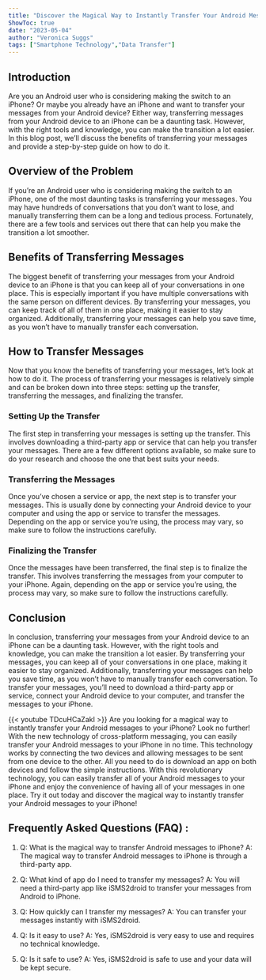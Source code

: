 ```yaml
---
title: "Discover the Magical Way to Instantly Transfer Your Android Messages to Your iPhone!"
ShowToc: true 
date: "2023-05-04"
author: "Veronica Suggs" 
tags: ["Smartphone Technology","Data Transfer"]
---
```

## Introduction 

Are you an Android user who is considering making the switch to an iPhone? Or maybe you already have an iPhone and want to transfer your messages from your Android device? Either way, transferring messages from your Android device to an iPhone can be a daunting task. However, with the right tools and knowledge, you can make the transition a lot easier. In this blog post, we’ll discuss the benefits of transferring your messages and provide a step-by-step guide on how to do it. 

## Overview of the Problem

If you’re an Android user who is considering making the switch to an iPhone, one of the most daunting tasks is transferring your messages. You may have hundreds of conversations that you don’t want to lose, and manually transferring them can be a long and tedious process. Fortunately, there are a few tools and services out there that can help you make the transition a lot smoother. 

## Benefits of Transferring Messages

The biggest benefit of transferring your messages from your Android device to an iPhone is that you can keep all of your conversations in one place. This is especially important if you have multiple conversations with the same person on different devices. By transferring your messages, you can keep track of all of them in one place, making it easier to stay organized. Additionally, transferring your messages can help you save time, as you won’t have to manually transfer each conversation. 

## How to Transfer Messages

Now that you know the benefits of transferring your messages, let’s look at how to do it. The process of transferring your messages is relatively simple and can be broken down into three steps: setting up the transfer, transferring the messages, and finalizing the transfer. 

### Setting Up the Transfer

The first step in transferring your messages is setting up the transfer. This involves downloading a third-party app or service that can help you transfer your messages. There are a few different options available, so make sure to do your research and choose the one that best suits your needs. 

### Transferring the Messages

Once you’ve chosen a service or app, the next step is to transfer your messages. This is usually done by connecting your Android device to your computer and using the app or service to transfer the messages. Depending on the app or service you’re using, the process may vary, so make sure to follow the instructions carefully. 

### Finalizing the Transfer

Once the messages have been transferred, the final step is to finalize the transfer. This involves transferring the messages from your computer to your iPhone. Again, depending on the app or service you’re using, the process may vary, so make sure to follow the instructions carefully. 

## Conclusion 

In conclusion, transferring your messages from your Android device to an iPhone can be a daunting task. However, with the right tools and knowledge, you can make the transition a lot easier. By transferring your messages, you can keep all of your conversations in one place, making it easier to stay organized. Additionally, transferring your messages can help you save time, as you won’t have to manually transfer each conversation. To transfer your messages, you’ll need to download a third-party app or service, connect your Android device to your computer, and transfer the messages to your iPhone.

{{< youtube TDcuHCaZakI >}} 
Are you looking for a magical way to instantly transfer your Android messages to your iPhone? Look no further! With the new technology of cross-platform messaging, you can easily transfer your Android messages to your iPhone in no time. This technology works by connecting the two devices and allowing messages to be sent from one device to the other. All you need to do is download an app on both devices and follow the simple instructions. With this revolutionary technology, you can easily transfer all of your Android messages to your iPhone and enjoy the convenience of having all of your messages in one place. Try it out today and discover the magical way to instantly transfer your Android messages to your iPhone!

## Frequently Asked Questions (FAQ) :
1. Q: What is the magical way to transfer Android messages to iPhone?
A: The magical way to transfer Android messages to iPhone is through a third-party app.

2. Q: What kind of app do I need to transfer my messages?
A: You will need a third-party app like iSMS2droid to transfer your messages from Android to iPhone.

3. Q: How quickly can I transfer my messages?
A: You can transfer your messages instantly with iSMS2droid.

4. Q: Is it easy to use?
A: Yes, iSMS2droid is very easy to use and requires no technical knowledge.

5. Q: Is it safe to use?
A: Yes, iSMS2droid is safe to use and your data will be kept secure.


